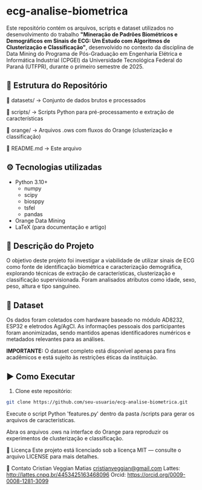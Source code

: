 # ecg-analise-biometrica

Este repositório contém os arquivos, scripts e dataset utilizados no desenvolvimento do trabalho **"Mineração de Padrões Biométricos e Demográficos em Sinais de ECG: Um Estudo com Algoritmos de Clusterização e Classificação"**, desenvolvido no contexto da disciplina de Data Mining do Programa de Pós-Graduação em Engenharia Elétrica e Informática Industrial (CPGEI) da Universidade Tecnológica Federal do Paraná (UTFPR), durante o primeiro semestre de 2025.

## 📂 Estrutura do Repositório

📁 datasets/ → Conjunto de dados brutos e processados

📁 scripts/ → Scripts Python para pré-processamento e extração de características

📁 orange/ → Arquivos .ows com fluxos do Orange (clusterização e classificação)

📄 README.md → Este arquivo

## ⚙️ Tecnologias utilizadas

- Python 3.10+
  - numpy
  - scipy
  - biosppy
  - tsfel
  - pandas
- Orange Data Mining
- LaTeX (para documentação e artigo)

## 📑 Descrição do Projeto

O objetivo deste projeto foi investigar a viabilidade de utilizar sinais de ECG como fonte de identificação biométrica e caracterização demográfica, explorando técnicas de extração de características, clusterização e classificação supervisionada. Foram analisados atributos como idade, sexo, peso, altura e tipo sanguíneo.

## 📁 Dataset

Os dados foram coletados com hardware baseado no módulo AD8232, ESP32 e eletrodos Ag/AgCl. As informações pessoais dos participantes foram anonimizadas, sendo mantidos apenas identificadores numéricos e metadados relevantes para as análises.

**IMPORTANTE:** O dataset completo está disponível apenas para fins acadêmicos e está sujeito às restrições éticas da instituição.

## ▶️ Como Executar

1. Clone este repositório:
```bash
git clone https://github.com/seu-usuario/ecg-analise-biometrica.git
```

Execute o script Python 'features.py' dentro da pasta /scripts para gerar os arquivos de características.

Abra os arquivos .ows na interface do Orange para reproduzir os experimentos de clusterização e classificação.

📜 Licença
Este projeto está licenciado sob a licença MIT — consulte o arquivo LICENSE para mais detalhes.

📧 Contato
Cristian Veggian Matias
cristianveggian@gmail.com
Lattes: http://lattes.cnpq.br/4453425163468096
Orcid: https://orcid.org/0009-0008-1281-3099
